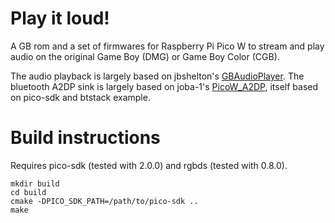 # Play it loud!

A GB rom and a set of firmwares for Raspberry Pi Pico W to stream and play audio on the original Game Boy (DMG) or Game Boy Color (CGB).

The audio playback is largely based on jbshelton's [GBAudioPlayer](https://github.com/jbshelton/GBAudioPlayer).
The bluetooth A2DP sink is largely based on joba-1's [PicoW_A2DP](https://github.com/joba-1/PicoW_A2DP), itself based on pico-sdk and btstack example.


# Build instructions

Requires pico-sdk (tested with 2.0.0) and rgbds (tested with 0.8.0).

```
mkdir build
cd build
cmake -DPICO_SDK_PATH=/path/to/pico-sdk ..
make
```
